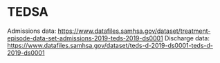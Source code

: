 # TEDSA

Admissions data: https://www.datafiles.samhsa.gov/dataset/treatment-episode-data-set-admissions-2019-teds-2019-ds0001
Discharge data: https://www.datafiles.samhsa.gov/dataset/teds-d-2019-ds0001-teds-d-2019-ds0001

